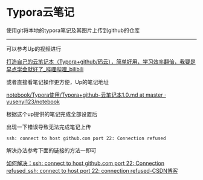 # Typora云笔记

使用git将本地的typora笔记及其图片上传到github的仓库

---

可以参考Up的视频进行

[打造自己的云笔记本（Typora+github/码云），简单好用，学习效率翻倍，我要是早点学会就好了_哔哩哔哩_bilibili](https://www.bilibili.com/video/BV14f4y1Q7eu/?spm_id_from=333.337.search-card.all.click&vd_source=168cfdeaa638dd4ee22415c821287ce1)

或者直接看笔记操作更方便，Up的笔记地址

[notebook/Typora使用/Typora+github-云笔记本1.0.md at master · yusenyi123/notebook](https://github.com/yusenyi123/notebook/blob/master/Typora使用/Typora%2Bgithub-云笔记本1.0.md)

根据这个up提供的笔记完成全部设置后

出现一下错误导致无法完成笔记上传

```
ssh: connect to host github.com port 22: Connection refused
```

解决办法参考下面的链接的方法一即可

[如何解决：ssh: connect to host github.com port 22: Connection refused_ssh: connect to host port 22: connection refused-CSDN博客](https://blog.csdn.net/hjy_mysql/article/details/131596257)

